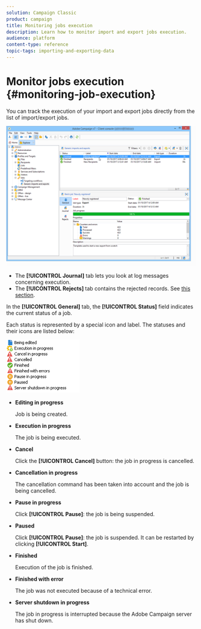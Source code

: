 ```yaml
---
solution: Campaign Classic
product: campaign
title: Monitoring jobs execution
description: Learn how to monitor import and export jobs execution.
audience: platform
content-type: reference
topic-tags: importing-and-exporting-data
---
```


# Monitor jobs execution {#monitoring-job-execution}

You can track the execution of your import and export jobs directly from the list of import/export jobs.

![](assets/s_ncs_user_export_list_and_details.png)

* The **[!UICONTROL Journal]** tab lets you look at log messages concerning execution.
* The **[!UICONTROL Rejects]** tab contains the rejected records. See [this section](../../platform/using/executing-import-jobs.md#behavior-in-the-event-of-an-error).

In the **[!UICONTROL General]** tab, the **[!UICONTROL Status]** field indicates the current status of a job.

Each status is represented by a special icon and label. The statuses and their icons are listed below:

![](assets/s_ncs_user_export_status.png)

* **Editing in progress**

  Job is being created.

* **Execution in progress**

  The job is being executed.

* **Cancel**

  Click the **[!UICONTROL Cancel]** button: the job in progress is cancelled.

* **Cancellation in progress**

  The cancellation command has been taken into account and the job is being cancelled.

* **Pause in progress**

  Click **[!UICONTROL Pause]**: the job is being suspended.

* **Paused**

  Click **[!UICONTROL Pause]**: the job is suspended. It can be restarted by clicking **[!UICONTROL Start]**.

* **Finished**

  Execution of the job is finished.

* **Finished with error**

  The job was not executed because of a technical error.

* **Server shutdown in progress**

  The job in progress is interrupted because the Adobe Campaign server has shut down.
